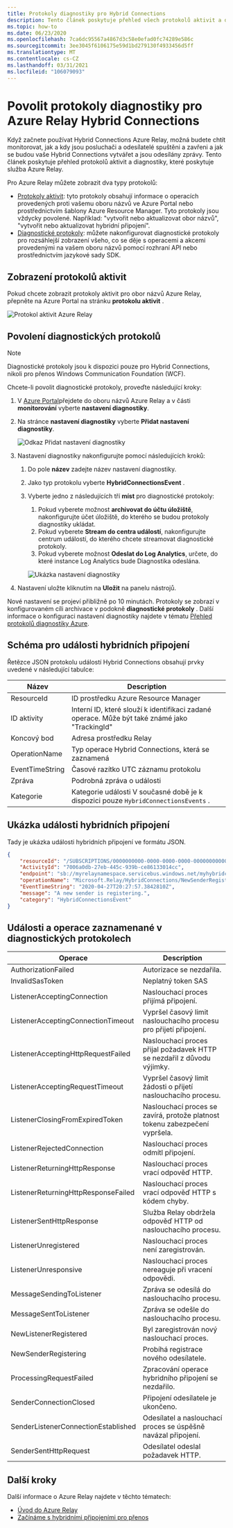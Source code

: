 ```yaml
---
title: Protokoly diagnostiky pro Hybrid Connections
description: Tento článek poskytuje přehled všech protokolů aktivit a diagnostiky, které jsou k dispozici pro Azure Relay.
ms.topic: how-to
ms.date: 06/23/2020
ms.openlocfilehash: 7ca6dc95567a4867d3c58e0efad0fc74289e586c
ms.sourcegitcommit: 3ee3045f6106175e59d1bd279130f4933456d5ff
ms.translationtype: MT
ms.contentlocale: cs-CZ
ms.lasthandoff: 03/31/2021
ms.locfileid: "106079093"
---
```

# <a name="enable-diagnostics-logs-for-azure-relay-hybrid-connections"></a>Povolit protokoly diagnostiky pro Azure Relay Hybrid Connections
Když začnete používat Hybrid Connections Azure Relay, možná budete chtít monitorovat, jak a kdy jsou posluchači a odesílatelé spuštěni a zavřeni a jak se budou vaše Hybrid Connections vytvářet a jsou odesílány zprávy. Tento článek poskytuje přehled protokolů aktivit a diagnostiky, které poskytuje služba Azure Relay. 

Pro Azure Relay můžete zobrazit dva typy protokolů:

- [Protokoly aktivit](../azure-monitor/essentials/platform-logs-overview.md): tyto protokoly obsahují informace o operacích provedených proti vašemu oboru názvů ve Azure Portal nebo prostřednictvím šablony Azure Resource Manager. Tyto protokoly jsou vždycky povolené. Například: "vytvořit nebo aktualizovat obor názvů", "vytvořit nebo aktualizovat hybridní připojení". 
- [Diagnostické protokoly](../azure-monitor/essentials/platform-logs-overview.md): můžete nakonfigurovat diagnostické protokoly pro rozsáhlejší zobrazení všeho, co se děje s operacemi a akcemi provedenými na vašem oboru názvů pomocí rozhraní API nebo prostřednictvím jazykové sady SDK.

## <a name="view-activity-logs"></a>Zobrazení protokolů aktivit
Pokud chcete zobrazit protokoly aktivit pro obor názvů Azure Relay, přepněte na Azure Portal na stránku **protokolu aktivit** .

![Protokol aktivit Azure Relay](./media/diagnostic-logs/activity-log.png)

## <a name="enable-diagnostic-logs"></a>Povolení diagnostických protokolů

> [!NOTE]
> Diagnostické protokoly jsou k dispozici pouze pro Hybrid Connections, nikoli pro přenos Windows Communication Foundation (WCF).

Chcete-li povolit diagnostické protokoly, proveďte následující kroky:

1. V [Azure Portal](https://portal.azure.com)přejdete do oboru názvů Azure Relay a v části **monitorování** vyberte  **nastavení diagnostiky**.
1. Na stránce **nastavení diagnostiky** vyberte **Přidat nastavení diagnostiky**.  

   ![Odkaz Přidat nastavení diagnostiky](./media/diagnostic-logs/add-diagnostic-setting.png)

1. Nastavení diagnostiky nakonfigurujte pomocí následujících kroků:
    1. Do pole **název** zadejte název nastavení diagnostiky.  
    2. Jako typ protokolu vyberte **HybridConnectionsEvent** . 
    3. Vyberte jedno z následujících tří **míst** pro diagnostické protokoly:  
        1. Pokud vyberete možnost **archivovat do účtu úložiště**, nakonfigurujte účet úložiště, do kterého se budou protokoly diagnostiky ukládat.  
        2. Pokud vyberete **Stream do centra událostí**, nakonfigurujte centrum událostí, do kterého chcete streamovat diagnostické protokoly.
        3. Pokud vyberete možnost **Odeslat do Log Analytics**, určete, do které instance Log Analytics bude Diagnostika odeslána.  

        ![Ukázka nastavení diagnostiky](./media/diagnostic-logs/sample-diagnostic-settings.png)
1. Nastavení uložte kliknutím na **Uložit** na panelu nástrojů.

Nové nastavení se projeví přibližně po 10 minutách. Protokoly se zobrazí v konfigurovaném cíli archivace v podokně **diagnostické protokoly** . Další informace o konfiguraci nastavení diagnostiky najdete v tématu [Přehled protokolů diagnostiky Azure](../azure-monitor/essentials/platform-logs-overview.md).


## <a name="schema-for-hybrid-connections-events"></a>Schéma pro události hybridních připojení
Řetězce JSON protokolu událostí Hybrid Connections obsahují prvky uvedené v následující tabulce:

| Název | Description |
| ------- | ------- |
| ResourceId | ID prostředku Azure Resource Manager |
| ID aktivity | Interní ID, které slouží k identifikaci zadané operace. Může být také známé jako "TrackingId" |
| Koncový bod | Adresa prostředku Relay |
| OperationName | Typ operace Hybrid Connections, která se zaznamená |
| EventTimeString | Časové razítko UTC záznamu protokolu |
| Zpráva | Podrobná zpráva o události |
| Kategorie | Kategorie události V současné době je k dispozici pouze `HybridConnectionsEvents` . 


## <a name="sample-hybrid-connections-event"></a>Ukázka události hybridních připojení
Tady je ukázka události hybridních připojení ve formátu JSON. 

```json
{
    "resourceId": "/SUBSCRIPTIONS/0000000000-0000-0000-0000-0000000000000/RESOURCEGROUPS/MyResourceGroup/PROVIDERS/MICROSOFT.RELAY/NAMESPACES/MyRelayNamespace",
    "ActivityId": "7006a0db-27eb-445c-939b-ce86133014cc",
    "endpoint": "sb://myrelaynamespace.servicebus.windows.net/myhybridconnection/7006a0db-27eb-445c-939b-ce86133014cc_G5",
    "operationName": "Microsoft.Relay/HybridConnections/NewSenderRegistering",
    "EventTimeString": "2020-04-27T20:27:57.3842810Z",
    "message": "A new sender is registering.",
    "category": "HybridConnectionsEvent"
}
```

## <a name="events-and-operations-captured-in-diagnostic-logs"></a>Události a operace zaznamenané v diagnostických protokolech

| Operace                           | Description                                                     |
|-------------------------------------|-----------------------------------------------------------------|
| AuthorizationFailed                 | Autorizace se nezdařila.                                           |
| InvalidSasToken                     | Neplatný token SAS                                              |
| ListenerAcceptingConnection         | Naslouchací proces přijímá připojení.                           |
| ListenerAcceptingConnectionTimeout  | Vypršel časový limit naslouchacího procesu pro přijetí připojení.                |
| ListenerAcceptingHttpRequestFailed  | Naslouchací proces přijal požadavek HTTP se nezdařil z důvodu výjimky. |
| ListenerAcceptingRequestTimeout     | Vypršel časový limit žádosti o přijetí naslouchacího procesu.                   |
| ListenerClosingFromExpiredToken     | Naslouchací proces se zavírá, protože platnost tokenu zabezpečení vypršela. |
| ListenerRejectedConnection          | Naslouchací proces odmítl připojení.                       |
| ListenerReturningHttpResponse       | Naslouchací proces vrací odpověď HTTP.                     |
| ListenerReturningHttpResponseFailed | Naslouchací proces vrací odpověď HTTP s kódem chyby. |
| ListenerSentHttpResponse            | Služba Relay obdržela odpověď HTTP od naslouchacího procesu.  |
| ListenerUnregistered                | Naslouchací proces není zaregistrován.                                   |
| ListenerUnresponsive                | Naslouchací proces nereaguje při vracení odpovědi.         |
| MessageSendingToListener            | Zpráva se odesílá do naslouchacího procesu.                              |
| MessageSentToListener               | Zpráva se odešle do naslouchacího procesu.                                    |
| NewListenerRegistered               | Byl zaregistrován nový naslouchací proces.                                        |
| NewSenderRegistering                | Probíhá registrace nového odesílatele.                                      |
| ProcessingRequestFailed             | Zpracování operace hybridního připojení se nezdařilo.     |
| SenderConnectionClosed              | Připojení odesílatele je ukončeno.                                |
| SenderListenerConnectionEstablished | Odesílatel a naslouchací proces se úspěšně navázal připojení.    |
| SenderSentHttpRequest               | Odesílatel odeslal požadavek HTTP.                                |


## <a name="next-steps"></a>Další kroky

Další informace o Azure Relay najdete v těchto tématech:

* [Úvod do Azure Relay](relay-what-is-it.md)
* [Začínáme s hybridními připojeními pro přenos](relay-hybrid-connections-dotnet-get-started.md)
